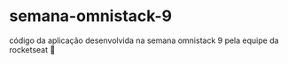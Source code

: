 # semana-omnistack-9
código da aplicação desenvolvida na semana omnistack 9 pela equipe da rocketseat 💜
